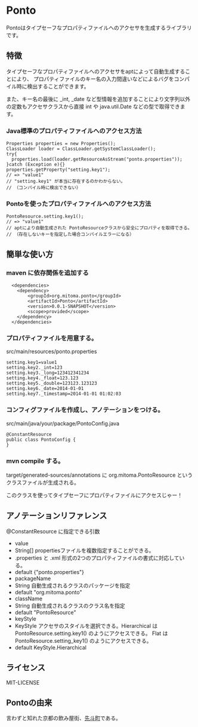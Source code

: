 # Ponto

Pontoはタイプセーフなプロパティファイルへのアクセサを生成するライブラリです。

## 特徴

タイプセーフなプロパティファイルへのアクセサをaptによって自動生成することにより、
プロパティファイルのキー名の入力間違いなどによるバグをコンパイル時に検出することができます。

また、キー名の最後に _int, _date など型情報を追加することにより文字列以外の定数もアクセサクラスから直接 int や java.util.Date などの型で取得できます。

### Java標準のプロパティファイルへのアクセス方法

```
Properties properties = new Properties();
ClassLoader loader = ClassLoader.getSystemClassLoader();
try{
  properties.load(loader.getResourceAsStream("ponto.properties"));
}catch (Exception e){}
properties.getProperty("setting.key1"); 
// => "value1"
// "setting.key1" が本当に存在するのかわからない。
// （コンパイル時に検出できない）
```

### Pontoを使ったプロパティファイルへのアクセス方法

```
PontoResource.setting.key1();
// => "value1"
// aptにより自動生成された PontoResourceクラスから安全にプロパティを取得できる。
// （存在しないキーを指定した場合コンパイルエラーになる）
```

## 簡単な使い方

### maven に依存関係を追加する

```
  <dependencies>
  	<dependency>
  		<groupId>org.mitoma.ponto</groupId>
  		<artifactId>Ponto</artifactId>
  		<version>0.0.1-SNAPSHOT</version>
  		<scope>provided</scope>
  	</dependency>
  </dependencies>
```

### プロパティファイルを用意する。

src/main/resources/ponto.properties

```
setting.key1=value1
setting.key2._int=123
setting.key3._long=123412341234
setting.key4._float=123.123
setting.key5._double=123123.123123
setting.key6._date=2014-01-01
setting.key7._timestamp=2014-01-01 01:02:03
```

### コンフィグファイルを作成し、アノテーションをつける。

src/main/java/your/package/PontoConfig.java

```
@ConstantResource
public class PontoConfig {
}
```

### mvn compile する。

target/generated-sources/annotations に org.mitoma.PontoResource というクラスファイルが生成される。

このクラスを使ってタイプセーフにプロパティファイルにアクセスじゃー！

## アノテーションリファレンス

@ConstantResource に指定できる引数

- value
 - String[] propertiesファイルを複数指定することができる。
 - .properties と .xml 形式の2つのプロパティファイルの書式に対応している。
 - default {"ponto.properties"}
- packageName
 - String 自動生成されるクラスのパッケージを指定
 - default "org.mitoma.ponto"
- className
 - String 自動生成されるクラスのクラス名を指定
 - default "PontoResource"
- keyStyle
 - KeyStyle アクセサのスタイルを選択できる。Hierarchical は PontoResource.setting.key1() のようにアクセスできる。 Flat は PontoResource.setting_key1() のようにアクセスできる。
 - default KeyStyle.Hierarchical

## ライセンス

MIT-LICENSE

## Pontoの由来

言わずと知れた京都の飲み屋街、[先斗町](http://ja.wikipedia.org/wiki/%E5%85%88%E6%96%97%E7%94%BA)である。
